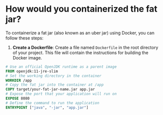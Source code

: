 # How would you containerized the fat jar?
To containerize a fat jar (also known as an uber jar) using Docker, you can follow these steps:
1. **Create a Dockerfile**: Create a file named `Dockerfile` in the root directory of your project. This file will contain the instructions for building the Docker image.

```Dockerfile
# Use an official OpenJDK runtime as a parent image
FROM openjdk:11-jre-slim
# Set the working directory in the container
WORKDIR /app
# Copy the fat jar into the container at /app
COPY target/your-fat-jar-name.jar app.jar
# Expose the port that your application will run on
EXPOSE 8080
# Define the command to run the application
ENTRYPOINT ["java", "-jar", "app.jar"]
```
